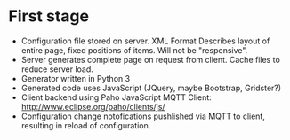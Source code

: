 # First stage
* Configuration file stored on server.
  XML Format
  Describes layout of entire page, fixed positions of items.
  Will not be "responsive".
* Server generates complete page on request from client.
  Cache files to reduce server load.
* Generator written in Python 3
* Generated code uses JavaScript (JQuery, maybe Bootstrap, Gridster?)
* Client backend using Paho JavaScript MQTT Client:  http://www.eclipse.org/paho/clients/js/
* Configuration change notofications pushlished via MQTT to client, resulting in reload of configuration.
